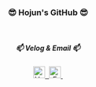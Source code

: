 <!-- 타이틀 -->
<h3 align="center">😎 Hojun's GitHub 😎</h3>

<br />

<!-- 내용 -->
<h5 align="center">📫 Velog &amp; Email 📫</h5>
<div align="center">
  <a href="https://velog.io/@jflower">
    <img
      src="https://img.shields.io/badge/Velog-1EBC8F?style=flat&logo=velog&logoColor=white"
      height="24"
      alt="Velog"
    />&nbsp
  </a>
  <a href="mailto:jflower0502@gmail.com">
    <img
      src="https://img.shields.io/badge/jflower0502@gmail.com-D14836?style=flat&logo=gmail&logoColor=white"
      height="24"
      alt="Email"
    />&nbsp
  </a>
</div>
